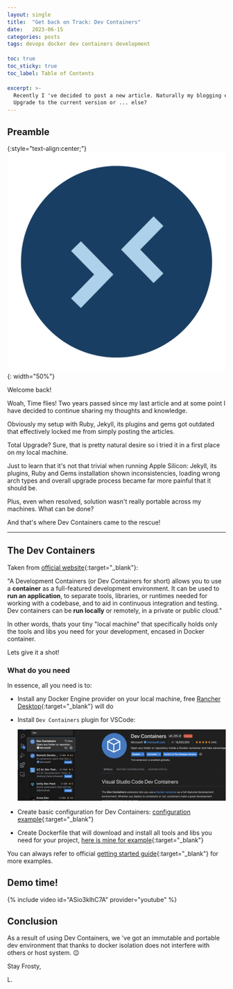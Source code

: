 ```yaml
---
layout: single
title:  "Get back on Track: Dev Containers"
date:   2023-06-15
categories: posts
tags: devops docker dev containers development

toc: true
toc_sticky: true
toc_label: Table of Contents

excerpt: >-
  Recently I 've decided to post a new article. Naturally my blogging environment got outdated.
  Upgrade to the current version or ... else?
---
```

## Preamble

{:style="text-align:center;"}
![dev-containers-logo](/assets/images/dev-containers/dev-containers.png){: width="50%"}

Welcome back!

Woah, Time flies! Two years passed since my last article and at some point I have decided to continue sharing my thoughts and knowledge.

Obviously my setup with Ruby, Jekyll, its plugins and gems got outdated that effectively locked me from simply posting the articles.

Total Upgrade? Sure, that is pretty natural desire so i tried it in a first place on my local machine.

Just to learn that it's not that trivial when running Apple Silicon: Jekyll, its plugins, Ruby and Gems installation shown inconsistencies, loading wrong arch types and overall upgrade process became far more painful that it should be.

Plus, even when resolved, solution wasn't really portable across my machines. What can be done? 

And that's where Dev Containers came to the rescue!

-----

## The Dev Containers

Taken from [official website](https://containers.dev/){:target="_blank"}: 

"A Development Containers (or Dev Containers for short) allows you to use a **container** as a full-featured development environment.
It can be used to **run an application**, to separate tools, libraries, or runtimes needed for working with a codebase, and to aid in continuous integration and testing. 
Dev containers can be **run locally** or remotely, in a private or public cloud."

In other words, thats your tiny "local machine" that specifically holds only the tools and libs you need for your development, encased in Docker container. 

Lets give it a shot!

### What do you need

In essence, all you need is to:

* Install any Docker Engine provider on your local machine, free [Rancher Desktop](https://rancherdesktop.io/){:target="_blank"} will do

* Install `Dev Containers` plugin for VSCode:

  ![dev-containers-vsc-plugin](/assets/images/dev-containers/dev-containers-vsc-plugin.png)

* Create basic configuration for Dev Containers: [configuration example](https://github.com/leshcat/leshcat.github.io/blob/master/.devcontainer/devcontainer.json){:target="_blank"}

* Create Dockerfile that will download and install all tools and libs you need for your project, [here is mine for example](https://github.com/leshcat/leshcat.github.io/blob/master/Dockerfile){:target="_blank"}

You can always refer to official [getting started guide](https://code.visualstudio.com/docs/devcontainers/tutorialn){:target="_blank"} for more examples.

## Demo time!

{% include video id="ASio3klhC7A" provider="youtube" %}

## Conclusion

As a result of using Dev Containers, we 've got an immutable and portable dev environment that thanks to docker isolation does not interfere with others or host system. :wink:

Stay Frosty,

L.
